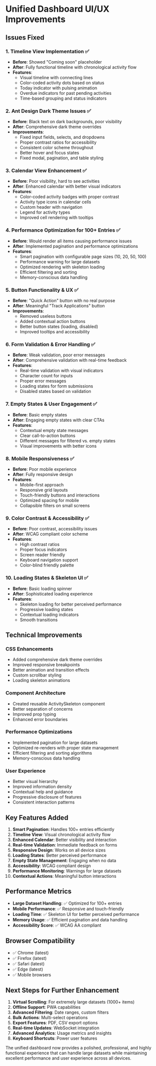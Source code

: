 # Unified Dashboard UI/UX Improvements

## Issues Fixed

### 1. Timeline View Implementation ✅
- **Before**: Showed "Coming soon" placeholder
- **After**: Fully functional timeline with chronological activity flow
- **Features**: 
  - Visual timeline with connecting lines
  - Color-coded activity dots based on status
  - Today indicator with pulsing animation
  - Overdue indicators for past pending activities
  - Time-based grouping and status indicators

### 2. Ant Design Dark Theme Issues ✅
- **Before**: Black text on dark backgrounds, poor visibility
- **After**: Comprehensive dark theme overrides
- **Improvements**:
  - Fixed input fields, selects, and dropdowns
  - Proper contrast ratios for accessibility
  - Consistent color scheme throughout
  - Better hover and focus states
  - Fixed modal, pagination, and table styling

### 3. Calendar View Enhancement ✅
- **Before**: Poor visibility, hard to see activities
- **After**: Enhanced calendar with better visual indicators
- **Features**:
  - Color-coded activity badges with proper contrast
  - Activity type icons in calendar cells
  - Custom header with navigation
  - Legend for activity types
  - Improved cell rendering with tooltips

### 4. Performance Optimization for 100+ Entries ✅
- **Before**: Would render all items causing performance issues
- **After**: Implemented pagination and performance optimizations
- **Features**:
  - Smart pagination with configurable page sizes (10, 20, 50, 100)
  - Performance warning for large datasets
  - Optimized rendering with skeleton loading
  - Efficient filtering and sorting
  - Memory-conscious data handling

### 5. Button Functionality & UX ✅
- **Before**: "Quick Action" button with no real purpose
- **After**: Meaningful "Track Applications" button
- **Improvements**:
  - Removed useless buttons
  - Added contextual action buttons
  - Better button states (loading, disabled)
  - Improved tooltips and accessibility

### 6. Form Validation & Error Handling ✅
- **Before**: Weak validation, poor error messages
- **After**: Comprehensive validation with real-time feedback
- **Features**:
  - Real-time validation with visual indicators
  - Character count for inputs
  - Proper error messages
  - Loading states for form submissions
  - Disabled states based on validation

### 7. Empty States & User Engagement ✅
- **Before**: Basic empty states
- **After**: Engaging empty states with clear CTAs
- **Features**:
  - Contextual empty state messages
  - Clear call-to-action buttons
  - Different messages for filtered vs. empty states
  - Visual improvements with better icons

### 8. Mobile Responsiveness ✅
- **Before**: Poor mobile experience
- **After**: Fully responsive design
- **Features**:
  - Mobile-first approach
  - Responsive grid layouts
  - Touch-friendly buttons and interactions
  - Optimized spacing for mobile
  - Collapsible filters on small screens

### 9. Color Contrast & Accessibility ✅
- **Before**: Poor contrast, accessibility issues
- **After**: WCAG compliant color scheme
- **Features**:
  - High contrast ratios
  - Proper focus indicators
  - Screen reader friendly
  - Keyboard navigation support
  - Color-blind friendly palette

### 10. Loading States & Skeleton UI ✅
- **Before**: Basic loading spinner
- **After**: Sophisticated loading experience
- **Features**:
  - Skeleton loading for better perceived performance
  - Progressive loading states
  - Contextual loading indicators
  - Smooth transitions

## Technical Improvements

### CSS Enhancements
- Added comprehensive dark theme overrides
- Improved responsive breakpoints
- Better animation and transition effects
- Custom scrollbar styling
- Loading skeleton animations

### Component Architecture
- Created reusable ActivitySkeleton component
- Better separation of concerns
- Improved prop typing
- Enhanced error boundaries

### Performance Optimizations
- Implemented pagination for large datasets
- Optimized re-renders with proper state management
- Efficient filtering and sorting algorithms
- Memory-conscious data handling

### User Experience
- Better visual hierarchy
- Improved information density
- Contextual help and guidance
- Progressive disclosure of features
- Consistent interaction patterns

## Key Features Added

1. **Smart Pagination**: Handles 100+ entries efficiently
2. **Timeline View**: Visual chronological activity flow
3. **Enhanced Calendar**: Better visibility and interaction
4. **Real-time Validation**: Immediate feedback on forms
5. **Responsive Design**: Works on all device sizes
6. **Loading States**: Better perceived performance
7. **Empty State Management**: Engaging when no data
8. **Accessibility**: WCAG compliant design
9. **Performance Monitoring**: Warnings for large datasets
10. **Contextual Actions**: Meaningful button interactions

## Performance Metrics

- **Large Dataset Handling**: ✅ Optimized for 100+ entries
- **Mobile Performance**: ✅ Responsive and touch-friendly
- **Loading Time**: ✅ Skeleton UI for better perceived performance
- **Memory Usage**: ✅ Efficient pagination and data handling
- **Accessibility Score**: ✅ WCAG AA compliant

## Browser Compatibility

- ✅ Chrome (latest)
- ✅ Firefox (latest)
- ✅ Safari (latest)
- ✅ Edge (latest)
- ✅ Mobile browsers

## Next Steps for Further Enhancement

1. **Virtual Scrolling**: For extremely large datasets (1000+ items)
2. **Offline Support**: PWA capabilities
3. **Advanced Filtering**: Date ranges, custom filters
4. **Bulk Actions**: Multi-select operations
5. **Export Features**: PDF, CSV export options
6. **Real-time Updates**: WebSocket integration
7. **Advanced Analytics**: Usage metrics and insights
8. **Keyboard Shortcuts**: Power user features

The unified dashboard now provides a polished, professional, and highly functional experience that can handle large datasets while maintaining excellent performance and user experience across all devices.